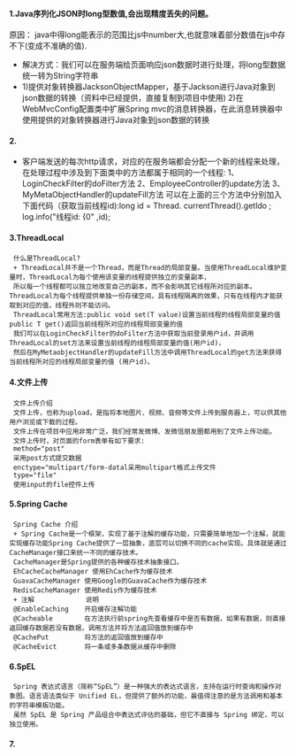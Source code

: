 #### 1.Java序列化JSON时long型数值,会出现精度丢失的问题。
  原因： java中得long能表示的范围比js中number大,也就意味着部分数值在js中存不下(变成不准确的值).
  + 解决方式：我们可以在服务端给页面响应json数据时进行处理，将long型数据统一转为String字符串
  + 1)提供对象转换器JacksonObjectMapper，基于Jackson进行Java对象到json数据的转换（资料中已经提供，直接复制到项目中使用)
    2)在WebMvcConfig配置类中扩展Spring mvc的消息转换器，在此消息转换器中使用提供的对象转换器进行Java对象到json数据的转换
#### 2.
   + 客户端发送的每次http请求，对应的在服务端都会分配一个新的线程来处理，在处理过程中涉及到下面类中的方法都属于相同的一个线程:
     1、LoginCheckFilter的doFilter方法
     2、EmployeeController的update方法
     3、MyMetaObjectHandler的updateFill方法
     可以在上面的三个方法中分别加入下面代码（获取当前线程id):long id = Thread. currentThread().getIdo ;
     log.info("线程id: {0" ,id);
#### 3.ThreadLocal
     什么是ThreadLocal?
     + ThreadLocal并不是一个Thread，而是Thread的局部变量。当使用ThreadLocal维护变量时，ThreadLocal为每个使用该变量的线程提供独立的变量副本，
     所以每一个线程都可以独立地改变自己的副本，而不会影响其它线程所对应的副本。ThreadLocal为每个线程提供单独一份存储空间，具有线程隔离的效果，只有在线程内才能获取到对应的值，线程外则不能访问。
     ThreadLocal常用方法:public void set(T value)设置当前线程的线程局部变量的值public T get()返回当前线程所对应的线程局部变量的值
     我们可以在LoginCheckFilter的doFilter方法中获取当前登录用户id，并调用ThreadLocal的set方法来设置当前线程的线程局部变量的值(用户id)，
     然后在MyMetaobjectHandler的updateFill方法中调用ThreadLocal的get方法来获得当前线程所对应的线程局部变量的值 (用户id)。
#### 4.文件上传
     文件上传介绍
     文件上传，也称为upload，是指将本地图片、视频、音频等文件上传到服务器上，可以供其他用户浏览或下载的过程。
     文件上传在项目中应用非常广泛，我们经常发微博、发微信朋友圈都用到了文件上传功能。
     文件上传时，对页面的form表单有如下要求:
     method="post"
     采用post方式提交数据
     enctype="multipart/form-datal采用multipart格式上传文件
     type="file"
     使用input的file控件上传
#### 5.Spring Cache
     Spring Cache 介绍
     + Spring Cache是一个框架，实现了基于注解的缓存功能，只需要简单地加一个注解，就能实现缓存功能Spring Cache提供了一层抽象，底层可以切换不同的cache实现。具体就是通过CacheManager接口来统一不同的缓存技术。
     CacheManager是Spring提供的各种缓存技术抽象接口。
     EhCacheCacheManager 使用EhCache作为缓存技术
     GuavaCacheManager 使用Google的GuavaCache作为缓存技术
     RedisCacheManager 使用Redis作为缓存技术
     + 注解             说明
     @EnableCaching    开启缓存注解功能
     @Cacheable        在方法执行前spring先查看缓存中是否有数据，如果有数据，则直接返回缓存数据若没有数据，调用方法并将方法返回值放到缓存中
     @CachePut         将方法的返回值放到缓存中
     @CacheEvict       将一条或多条数据从缓存中删除
#### 6.SpEL
     Spring 表达式语言（简称“SpEL”）是一种强大的表达式语言，支持在运行时查询和操作对象图。语言语法类似于 Unified EL，但提供了额外的功能，最值得注意的是方法调用和基本的字符串模板功能。
     虽然 SpEL 是 Spring 产品组合中表达式评估的基础，但它不直接与 Spring 绑定，可以独立使用。
#### 7.        
       
     
     
     


